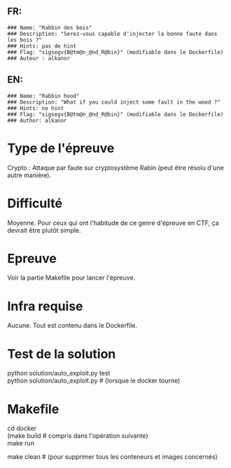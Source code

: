 ## FR:

    ### Name: "Rabbin des bois"
    ### Description: "Serez-vous capable d'injecter la bonne faute dans les bois ?"
    ### Hints: pas de hint
    ### Flag: "sigsegv{B@tm@n_@nd_R@bin}" (modifiable dans le Dockerfile)
    ### Auteur : alkanor

## EN:

    ### Name: "Rabbin hood"
    ### Description: "What if you could inject some fault in the wood ?"
    ### Hints: no hint
    ### Flag: "sigsegv{B@tm@n_@nd_R@bin}" (modifiable dans le Dockerfile)
    ### Author: alkanor


# Type de l'épreuve

Crypto : Attaque par faute sur cryptosystème Rabin (peut être résolu d'une autre manière).


# Difficulté

Moyenne. Pour ceux qui ont l'habitude de ce genre d'épreuve en CTF, ça devrait être plutôt simple.


# Epreuve

Voir la partie Makefile pour lancer l'épreuve.


# Infra requise

Aucune. Tout est contenu dans le Dockerfile.


# Test de la solution

python solution/auto_exploit.py test<br/>
python solution/auto_exploit.py # (lorsque le docker tourne)



# Makefile

cd docker<br/>
(make build # compris dans l'opération suivante)<br/>
make run

make clean # (pour supprimer tous les conteneurs et images concernés)

